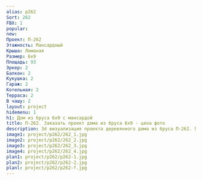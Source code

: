 ```yaml
---
alias: p262
Sort: 262
FBX: 1
popular: 
new: 
Проект: П-262
Этажность: Мансардный
Крыша: Ломаная
Размер: 6х9
Площадь: 93
Эркер: 2
Балкон: 2
Кукушка: 2
Гараж: 2
Котельная: 2
Терраса: 2
В чашу: 2
layout: project
hidemenu: 1
h1: Дом из бруса 6х9 с мансардой
title: П-262. Заказать проект дома из бруса 6х9 - цена фото
description: 3d визуализация проекта деревянного дома из бруса П-262. Площадь 93 м2, размер 6х9. Вы можете внести любые изменения в проект.
image1: project/p262/262_1.jpg
image2: project/p262/262_2.jpg
image3: project/p262/262_3.jpg
image4: project/p262/262_4.jpg
plan1: project/p262/p262-1.jpg
plan2: project/p262/p262-2.jpg
planl: project/p262/p262-f.jpg
---
```

